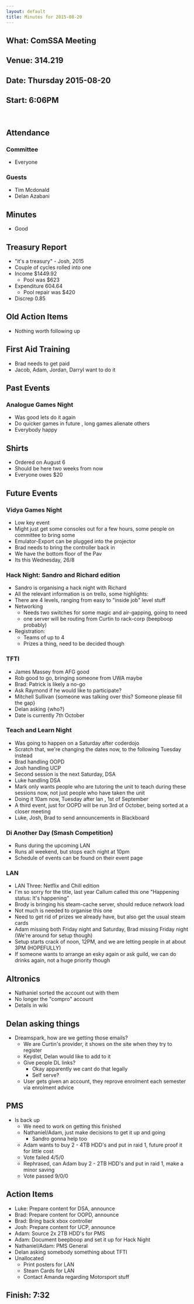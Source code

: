 ```yaml
---
layout: default
title: Minutes for 2015-08-20
---
```


## What: ComSSA Meeting

## Venue: 314.219

## Date: Thursday 2015-08-20
 
## Start: 6:06PM
 
## Attendance

### Committee

  * Everyone

### Guests
  * Tim Mcdonald
  * Delan Azabani 

## Minutes
  * Good

## Treasury Report
  * "it's a treasury" - Josh, 2015
  * Couple of cycles rolled into one
  * Income $1449.92
	  * Pool was $623
  * Expenditure 604.64
     * Pool repair was $420
  * Discrep 0.85

## Old Action Items
  * Nothing worth following up

## First Aid Training
  * Brad needs to get paid
  * Jacob, Adam, Jordan, Darryl want to do it

## Past Events 
### Analogue Games Night
  * Was good lets do it again
  * Do quicker games in future , long games alienate others
  * Everybody happy

## Shirts
  * Ordered on August 6
  * Should be here two weeks from now
  * Everyone owes $20

## Future Events 
### Vidya Games Night
  * Low key event
  * Might just get some consoles out for a few hours, some people on committee to bring some
  * Emulator-Export can be plugged into the projector
  * Brad needs to bring the controller back in
  * We have the bottom floor of the Pav
  * Its this Wednesday, 26/8
	
### Hack Night: Sandro and Richard edition
  * Sandro is organising a hack night with Richard
  * All the relevant information is on trello, some highlights:
  * There are 4 levels, ranging from easy to "inside job" level stuff
  * Networking 
	  * Needs two switches for some magic and air-gapping, going to need 
	  * one server will be routing from Curtin to rack-corp (beepboop probably)
  * Registration:
	  * Teams of up to 4
	  * Prizes a thing, need to be decided though

### TFTI
  * James Massey from AFG good
  * Rob good to go, bringing someone from UWA maybe
  * Brad: Patrick is likely a no-go
  * Ask Raymond if he would like to participate?
  * Mitchell Sullivan {someone was talking over this? Someone please fill the gap}
  * Delan asking {who?}
  * Date is currently 7th October

### Teach and Learn Night
  * Was going to happen on a Saturday after coderdojo
  * Scratch that, we're changing the dates now, to the following Tuesday instead 
  * Brad handling OOPD
  * Josh handling UCP
  * Second session is the next Saturday, DSA
  * Luke handling DSA
  * Mark only wants people who are tutoring the unit to teach during these sessions now, not just people who have taken the unit
  * Doing it 10am now, Tuesday after lan , 1st of September
  * A third event, just for OOPD will be run 3rd of October, being sorted at a closer meeting
  * Luke, Josh, Brad to send announcements in Blackboard

### Di Another Day (Smash Competition)
  * Runs during the upcoming LAN
  * Runs all weekend, but stops each night at 10pm
  * Schedule of events can be found on their event page        	
 
### LAN         
  * LAN Three: Netflix and Chill edition
  * I'm so sorry for the title, last year Callum called this one "Happening status: It's happening"
  * Brody is bringing his steam-cache server, should reduce network load
  * Not much is needed to organise this one
  * Need to get rid of prizes we already have, but also get the usual steam cards
  * Adam missing both Friday night and Saturday, Brad missing Friday night (We're around for setup though)
  * Setup starts crack of noon, 12PM, and we are letting people in at about 3PM (HOPEFULLY)
  * If someone wants to arrange an esky again or ask guild, we can do drinks again, not a huge priority though

## Altronics

  * Nathaniel sorted the account out with them
  * No longer the "compro" account
  * Details in wiki

## Delan asking things
  
  * Dreamspark, how are we getting those emails?
    * We are Curtin's provider, it shows on the site when they try to register
	* Keydist, Delan would like to add to it
    * Give people DL links?
		* Okay apparently we cant do that legally
		* Self serve?
    * User gets given an account, they reprove enrolment each semester via enrolment advice

## PMS 
* Is back up
  * We need to work on getting this finished
  * Nathaniel/Adam, just make decisions to get it up and going
	* Sandro gonna help too
  * Adam wants to buy 2 - 4TB HDD's and put in raid 1, future proof it for little cost
  * Vote failed 4/5/0
  * Rephrased, can Adam buy 2 - 2TB HDD's and put in raid 1, make a minor saving
  * Vote passed 9/0/0


## Action Items

  * Luke: Prepare content for DSA, announce
  * Brad: Prepare content for OOPD, announce
  * Brad: Bring back xbox controller
  * Josh: Prepare content for UCP, announce 
  * Adam: Source 2x 2TB HDD's for PMS
  * Adam: Document beepboop and set it up for Hack Night
  * Nathaniel/Adam: PMS General
  * Delan asking somebody something about TFTI
  * Unallocated
    * Print posters for LAN
    * Steam Cards for LAN
    * Contact Amanda regarding Motorsport stuff


## Finish: 7:32